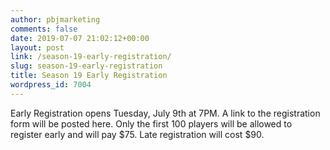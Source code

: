 ```yaml
---
author: pbjmarketing
comments: false
date: 2019-07-07 21:02:12+00:00
layout: post
link: /season-19-early-registration/
slug: season-19-early-registration
title: Season 19 Early Registration
wordpress_id: 7004
---
```

Early Registration opens Tuesday, July 9th at 7PM. A link to the registration form will be posted here. Only the first 100 players will be allowed to register early and will pay $75. Late registration will cost $90.



